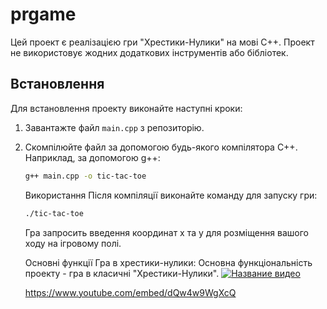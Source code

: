# prgame

Цей проект є реалізацією гри "Хрестики-Нулики" на мові C++. Проект не використовує жодних додаткових інструментів або бібліотек.

## Встановлення

Для встановлення проекту виконайте наступні кроки:

1. Завантажте файл `main.cpp` з репозиторію.
2. Скомпілюйте файл за допомогою будь-якого компілятора C++. Наприклад, за допомогою g++:
   ```bash
   g++ main.cpp -o tic-tac-toe
   ```
   Використання
   Після компіляції виконайте команду для запуску гри:
   ```bash
   ./tic-tac-toe
   ```
   Гра запросить введення координат x та y для розміщення вашого ходу на ігровому полі.


   Основні функції
   Гра в хрестики-нулики: Основна функціональність проекту - гра в класичні "Хрестики-Нулики".
   [![Название видео](https://img.youtube.com/vi/dQw4w9WgXcQ/maxresdefault.jpg)](https://www.youtube.com/watch?v=dQw4w9WgXcQ)

   https://www.youtube.com/embed/dQw4w9WgXcQ
